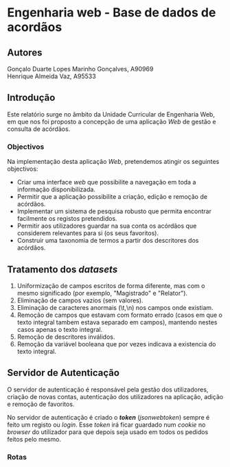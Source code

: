 # Engenharia web - Base de dados de acordãos

## **Autores**
Gonçalo Duarte Lopes Marinho Gonçalves, A90969 <br/>
Henrique Almeida Vaz, A95533<br/>

## **Introdução**
Este relatório surge no âmbito da Unidade Curricular de Engenharia Web, em que nos foi proposto a concepção de uma aplicação *Web* de gestão e consulta de acórdãos.

### **Objectivos**
Na implementação desta aplicação *Web*, pretendemos atingir os seguintes objectivos:

- Criar uma interface *web* que possibilite a navegação em toda a informação disponibilizada.
- Permitir que a aplicação possibilite a criação, edição e remoção de acórdãos.
- Implementar um sistema de pesquisa robusto que permita encontrar facilmente os registos pretendidos.
- Permitir aos utilizadores guardar na sua conta os acórdãos que considerem relevantes para si (os seus favoritos).
- Construir uma taxonomia de termos a partir dos descritores dos acórdãos.


## **Tratamento dos *datasets***


1. Uniformização de campos escritos de forma diferente, mas com o mesmo significado (por exemplo, "Magistrado" e "Relator").
2. Eliminação de campos vazios (sem valores).
3. Eliminação de caracteres anormais (\t,\n) nos campos onde existiam.
4. Remoção de campos que estavam com formato errado (casos em que o texto integral tambem estava separado em campos), mantendo nestes casos apenas o texto integral.
5. Remoção de descritores inválidos.
6. Remoção da variável booleana que por vezes indicava a existencia do texto integral.


## **Servidor de Autenticação**
O servidor de autenticação é responsável pela gestão dos utilizadores, criação de novas contas, autenticação dos utilizadores na aplicação, adição e remoção de favoritos.


No servidor de autenticação é criado o ***token*** (*jsonwebtoken*) sempre é feito um registo ou *login*. Esse *token* irá ficar guardado num *cookie* no *browser* do utilizador para que depois seja usado em todos os pedidos feitos pelo mesmo.

### **Rotas**